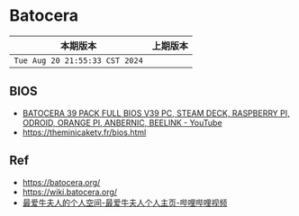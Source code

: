 # Batocera

|本期版本|上期版本
|:---:|:---:
`Tue Aug 20 21:55:33 CST 2024` |

## BIOS

* [BATOCERA 39 PACK FULL BIOS V39 PC, STEAM DECK, RASPBERRY PI, ODROID, ORANGE PI, ANBERNIC, BEELINK - YouTube](https://www.youtube.com/watch?v=NxtgKlnP-RE)
* <https://theminicaketv.fr/bios.html>

## Ref

* <https://batocera.org/>
* <https://wiki.batocera.org/>
* [最爱牛夫人的个人空间-最爱牛夫人个人主页-哔哩哔哩视频](https://space.bilibili.com/1420834660/)